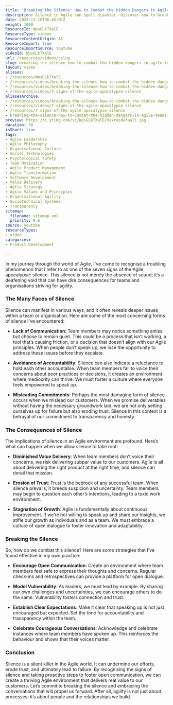 ```yaml
---
title: 'Breaking the Silence: How to Combat the Hidden Dangers in Agile Teams'
description: Silence in Agile can spell disaster. Discover how to break the silence, foster communication, and enhance team trust for better value delivery.
date: 2023-11-10T06:45:01Z
weight: 1000
ResourceId: WpsGLkTXalE
ResourceType: videos
ResourceContentOrigin: AI
ResourceImport: true
ResourceImportSource: Youtube
videoId: WpsGLkTXalE
url: /resources/videos/:slug
slug: breaking-the-silence-how-to-combat-the-hidden-dangers-in-agile-teams-WpsGLkTXalE
layout: video
aliases:
- /resources/WpsGLkTXalE
- /resources/videos/breaking-the-silence-how-to-combat-the-hidden-dangers-in-agile-teams-WpsGLkTXalE
- /resources/videos/breaking-the-silence-how-to-combat-the-hidden-dangers-in-agile-teams
- /resources/videos/7-signs-of-the-agile-apocalypse-silence
aliasesArchive:
- /resources/videos/breaking-the-silence-how-to-combat-the-hidden-dangers-in-agile-teams
- /resources/videos/7-signs-of-the-agile-apocalypse-silence
- /resources/7-signs-of-the-agile-apocalypse-silence
- breaking-the-silence-how-to-combat-the-hidden-dangers-in-agile-teams-WpsGLkTXalE
preview: https://i.ytimg.com/vi/WpsGLkTXalE/maxresdefault.jpg
duration: 50
isShort: true
tags:
- Agile Leadership
- Agile Philosophy
- Organisational Culture
- Social Technologies
- Psychological Safety
- Team Motivation
- Agile Product Management
- Agile Transformation
- Software Development
- Value Delivery
- Agile Strategy
- Agile Values and Principles
- Organisational Agility
- Sociotechnical Systems
- Transparency
sitemap:
  filename: sitemap.xml
  priority: 0.6
source: youtube
resourceTypes:
- video
categories:
- Product Development

---
```

In my journey through the world of Agile, I've come to recognise a troubling phenomenon that I refer to as one of the seven signs of the Agile apocalypse: silence. This silence is not merely the absence of sound; it’s a deafening void that can have dire consequences for teams and organisations striving for agility. 

### The Many Faces of Silence

Silence can manifest in various ways, and it often reveals deeper issues within a team or organisation. Here are some of the most concerning forms of silence I've encountered:

- **Lack of Communication**: Team members may notice something amiss but choose to remain quiet. This could be a process that isn’t working, a tool that’s causing friction, or a decision that doesn’t align with our Agile principles. When people don’t speak up, we lose the opportunity to address these issues before they escalate.

- **Avoidance of Accountability**: Silence can also indicate a reluctance to hold each other accountable. When team members fail to voice their concerns about poor practices or decisions, it creates an environment where mediocrity can thrive. We must foster a culture where everyone feels empowered to speak up.

- **Misleading Commitments**: Perhaps the most damaging form of silence occurs when we mislead our customers. When we promise deliverables without having the necessary groundwork laid, we are not only setting ourselves up for failure but also eroding trust. Silence in this context is a betrayal of our commitment to transparency and honesty.

### The Consequences of Silence

The implications of silence in an Agile environment are profound. Here’s what can happen when we allow silence to take root:

- **Diminished Value Delivery**: When team members don’t voice their concerns, we risk delivering subpar value to our customers. Agile is all about delivering the right product at the right time, and silence can derail that mission.

- **Erosion of Trust**: Trust is the bedrock of any successful team. When silence prevails, it breeds suspicion and uncertainty. Team members may begin to question each other’s intentions, leading to a toxic work environment.

- **Stagnation of Growth**: Agile is fundamentally about continuous improvement. If we’re not willing to speak up and share our insights, we stifle our growth as individuals and as a team. We must embrace a culture of open dialogue to foster innovation and adaptability.

### Breaking the Silence

So, how do we combat this silence? Here are some strategies that I’ve found effective in my own practice:

- **Encourage Open Communication**: Create an environment where team members feel safe to express their thoughts and concerns. Regular check-ins and retrospectives can provide a platform for open dialogue.

- **Model Vulnerability**: As leaders, we must lead by example. By sharing our own challenges and uncertainties, we can encourage others to do the same. Vulnerability fosters connection and trust.

- **Establish Clear Expectations**: Make it clear that speaking up is not just encouraged but expected. Set the tone for accountability and transparency within the team.

- **Celebrate Courageous Conversations**: Acknowledge and celebrate instances where team members have spoken up. This reinforces the behaviour and shows that their voices matter.

### Conclusion

Silence is a silent killer in the Agile world. It can undermine our efforts, erode trust, and ultimately lead to failure. By recognising the signs of silence and taking proactive steps to foster open communication, we can create a thriving Agile environment that delivers real value to our customers. Let’s commit to breaking the silence and embracing the conversations that will propel us forward. After all, agility is not just about processes; it’s about people and the relationships we build.

